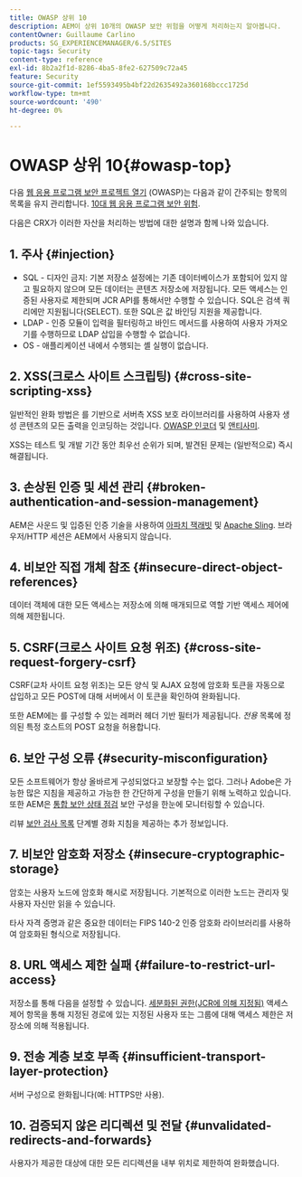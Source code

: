 ```yaml
---
title: OWASP 상위 10
description: AEM이 상위 10개의 OWASP 보안 위험을 어떻게 처리하는지 알아봅니다.
contentOwner: Guillaume Carlino
products: SG_EXPERIENCEMANAGER/6.5/SITES
topic-tags: Security
content-type: reference
exl-id: 8b2a2f1d-8286-4ba5-8fe2-627509c72a45
feature: Security
source-git-commit: 1ef5593495b4bf22d2635492a360168bccc1725d
workflow-type: tm+mt
source-wordcount: '490'
ht-degree: 0%

---
```


# OWASP 상위 10{#owasp-top}

다음 [웹 응용 프로그램 보안 프로젝트 열기](https://owasp.org/) (OWASP)는 다음과 같이 간주되는 항목의 목록을 유지 관리합니다. [10대 웹 응용 프로그램 보안 위험](https://owasp.org/www-project-top-ten/).

다음은 CRX가 이러한 자산을 처리하는 방법에 대한 설명과 함께 나와 있습니다.

## 1. 주사 {#injection}

* SQL - 디자인 금지: 기본 저장소 설정에는 기존 데이터베이스가 포함되어 있지 않고 필요하지 않으며 모든 데이터는 콘텐츠 저장소에 저장됩니다. 모든 액세스는 인증된 사용자로 제한되며 JCR API를 통해서만 수행할 수 있습니다. SQL은 검색 쿼리에만 지원됩니다(SELECT). 또한 SQL은 값 바인딩 지원을 제공합니다.
* LDAP - 인증 모듈이 입력을 필터링하고 바인드 메서드를 사용하여 사용자 가져오기를 수행하므로 LDAP 삽입을 수행할 수 없습니다.
* OS - 애플리케이션 내에서 수행되는 셸 실행이 없습니다.

## 2. XSS(크로스 사이트 스크립팅) {#cross-site-scripting-xss}

일반적인 완화 방법은 를 기반으로 서버측 XSS 보호 라이브러리를 사용하여 사용자 생성 콘텐츠의 모든 출력을 인코딩하는 것입니다. [OWASP 인코더](https://owasp.org/www-project-java-encoder/) 및 [앤티사미](https://wiki.owasp.org/index.php/Category:OWASP_AntiSamy_Project).

XSS는 테스트 및 개발 기간 동안 최우선 순위가 되며, 발견된 문제는 (일반적으로) 즉시 해결됩니다.

## 3. 손상된 인증 및 세션 관리 {#broken-authentication-and-session-management}

AEM은 사운드 및 입증된 인증 기술을 사용하여 [아파치 잭래빗](https://jackrabbit.apache.org/jcr/index.html) 및 [Apache Sling](https://sling.apache.org/). 브라우저/HTTP 세션은 AEM에서 사용되지 않습니다.

## 4. 비보안 직접 개체 참조 {#insecure-direct-object-references}

데이터 객체에 대한 모든 액세스는 저장소에 의해 매개되므로 역할 기반 액세스 제어에 의해 제한됩니다.

## 5. CSRF(크로스 사이트 요청 위조) {#cross-site-request-forgery-csrf}

CSRF(교차 사이트 요청 위조)는 모든 양식 및 AJAX 요청에 암호화 토큰을 자동으로 삽입하고 모든 POST에 대해 서버에서 이 토큰을 확인하여 완화됩니다.

또한 AEM에는 를 구성할 수 있는 레퍼러 헤더 기반 필터가 제공됩니다. *전용* 목록에 정의된 특정 호스트의 POST 요청을 허용합니다.

## 6. 보안 구성 오류 {#security-misconfiguration}

모든 소프트웨어가 항상 올바르게 구성되었다고 보장할 수는 없다. 그러나 Adobe은 가능한 많은 지침을 제공하고 가능한 한 간단하게 구성을 만들기 위해 노력하고 있습니다. 또한 AEM은 [통합 보안 상태 점검](/help/sites-administering/operations-dashboard.md) 보안 구성을 한눈에 모니터링할 수 있습니다.

리뷰 [보안 검사 목록](/help/sites-administering/security-checklist.md) 단계별 경화 지침을 제공하는 추가 정보입니다.

## 7. 비보안 암호화 저장소 {#insecure-cryptographic-storage}

암호는 사용자 노드에 암호화 해시로 저장됩니다. 기본적으로 이러한 노드는 관리자 및 사용자 자신만 읽을 수 있습니다.

타사 자격 증명과 같은 중요한 데이터는 FIPS 140-2 인증 암호화 라이브러리를 사용하여 암호화된 형식으로 저장됩니다.

## 8. URL 액세스 제한 실패 {#failure-to-restrict-url-access}

저장소를 통해 다음을 설정할 수 있습니다. [세분화된 권한(JCR에 의해 지정됨)](https://developer.adobe.com/experience-manager/reference-materials/spec/jcr/2.0/16_Access_Control_Management.html) 액세스 제어 항목을 통해 지정된 경로에 있는 지정된 사용자 또는 그룹에 대해 액세스 제한은 저장소에 의해 적용됩니다.

## 9. 전송 계층 보호 부족 {#insufficient-transport-layer-protection}

서버 구성으로 완화됩니다(예: HTTPS만 사용).

## 10. 검증되지 않은 리디렉션 및 전달 {#unvalidated-redirects-and-forwards}

사용자가 제공한 대상에 대한 모든 리디렉션을 내부 위치로 제한하여 완화했습니다.
